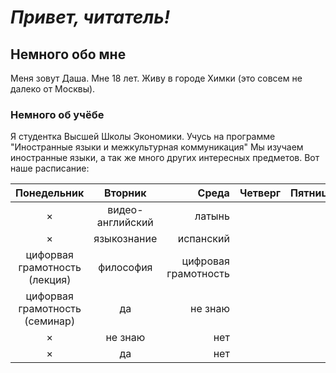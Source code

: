 # ***Привет, читатель!***
## Немного обо мне 
Меня зовут Даша. Мне 18 лет. Живу в городе Химки (это совсем не далеко от Москвы). 
### Немного об учёбе
Я студентка Высшей Школы Экономики. Учусь на программе "Иностранные языки и межкультурная коммуникация" Мы изучаем иностранные языки, а так же много других интересных предметов. Вот наше расписание: 

Понедельник|Вторник|Среда|Четверг|Пятница
:---:|:---:|---:|---|:---:
× |видео-английский|латынь
× |языкознание|испанский
цифорвая грамотность (лекция)|философия|цифровая грамотность
цифорвая грамотность (семинар)|да|не знаю
× |не знаю|нет
× |да|нет

